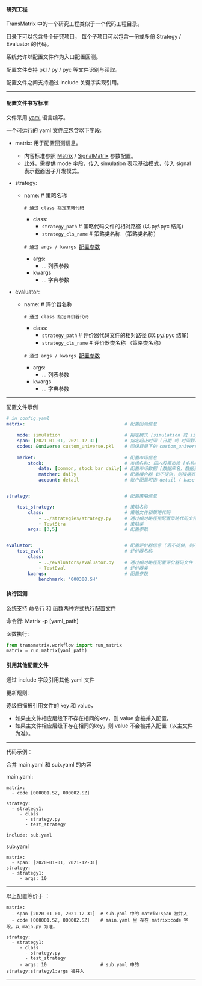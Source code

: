 #### 研究工程

TransMatrix 中的一个研究工程类似于一个代码工程目录。

目录下可以包含多个研究项目， 每个子项目可以包含一份或多份 Strategy / Evaluator 的代码。

系统允许以配置文件作为入口配置回测。

配置文件支持 pkl / py / pyc 等文件识别与读取。

配置文件之间支持通过 include 关键字实现引用。

---

#### 配置文件书写标准

文件采用 [yaml](https://www.runoob.com/w3cnote/yaml-intro.html) 语言编写。

一个可运行的 yaml 文件应包含以下字段:

- matrix: 用于配置回测信息。
  - 内容标准参照 [Matrix](3_接口说明/Matrix/matrix.md#配置回测信息) / [SignalMatrix](5_定制化模块_截面因子开发/signal.md#配置回测信息) 参数配置。
  - 此外，需提供 mode 字段，传入 simulation 表示基础模式，传入 signal 表示截面因子开发模式。

- strategy:
  - name: # 策略名称
  
    `# 通过 class 指定策略代码`

    - class: 
      - `strategy_path` # 策略代码文件的相对路径 (以.py/.pyc 结尾)
      - `strategy_cls_name` # 策略类名称 （策略类名称）
  
    `# 通过 args / kwargs `[配置参数](3_接口说明/策略/generator.md#\__init__)
    - args: 
      - ... 列表参数
    - kwargs
      - ... 字典参数

- evaluator:
  - name: # 评价器名称
  
    `# 通过 class 指定评价器代码`

    - class: 
      - `strategy_path` # 评价器代码文件的相对路径 (以.py/.pyc 结尾)
      - `strategy_cls_name` # 评价器类名称 （策略类名称）
  
    `# 通过 args / kwargs `[配置参数](3_接口说明/策略/generator.md#\__init__)
    - args: 
      - ... 列表参数
    - kwargs
      - ... 字典参数
  
--- 

配置文件示例

```yaml
# in config.yaml 
matrix:                                     # 配置回测信息

    mode: simulation                        # 指定模式 [simulation 或 signal]
    span: [2021-01-01, 2021-12-31]          # 指定起止时间 (日期 或 时间戳)
    codes: &universe custom_universe.pkl    # 同级目录下的 custom_universe.pkl 作为标的资产池
    
    market:                                 # 配置市场信息
        stock:                              # 市场名称: 国内股票市场 [名称应以 stock 开头]
            data: [common, stock_bar_daily] # 配置市场数据 [数据库名，数据表名]
            matcher: daily                  # 配置撮合器 如不提供，则根据表名中是否包含 bar/tick/order/daily 等关键字识别
            account: detail                 # 账户配置可选 detail / base


strategy:                                   # 配置策略信息

    test_strategy:                          # 策略名称
        class:                              # 策略文件和策略代码
            - ../strategies/strategy.py     # 通过相对路径指配置策略代码文件 strategy.py
            - TestStra                      # 策略类
        args: [3,5]                         # 配置参数


evaluator:                                  # 配置评价器信息 (若不提供，则不进行策略评价)
    test_eval:                              # 评价器名称
        class:
            - ../evaluators/evaluator.py    # 通过相对路径配置评价器码文件 strategy.py
            - TestEval                      # 评价器类
        kwargs:                             # 配置参数
            benchmark: '000300.SH'
```


#### 执行回测

系统支持 命令行 和 函数两种方式执行配置文件
 
命令行: Matrix -p [yaml_path]

函数执行:
```python
from transmatrix.workflow import run_matrix
matrix = run_matrix(yaml_path)
``` 
  
  

#### 引用其他配置文件

通过 include 字段引用其他 yaml 文件

更新规则:

逐级扫描被引用文件的 key 和 value，
- 如果主文件相应层级下不存在相同的key，则 value 会被并入配置。
- 如果主文件相应层级下存在相同的key，则 value 不会被并入配置（以主文件为准）。




---
代码示例：

合并 main.yaml 和 sub.yaml 的内容

main.yaml:
```
matrix:
  - code [000001.SZ, 000002.SZ]

strategy:
  - strategy1:
     - class
       - strategy.py
       - test_strategy

include: sub.yaml
```

sub.yaml
```
matrix: 
  - span: [2020-01-01, 2021-12-31]
strategy: 
  - strategy1:
     - args: 10
```

---


以上配置等价于 ：
```
matrix:
  - span [2020-01-01, 2021-12-31]  # sub.yaml 中的 matrix:span 被并入
  - code [000001.SZ, 000002.SZ]    # main.yaml 里 存在 matrix:code 字段，以 main.py 为准。
  
strategy:
  - strategy1:
     - class
       - strategy.py
       - test_strategy
     - args: 10                    # sub.yaml 中的 strategy:strategy1:args 被并入
```

---